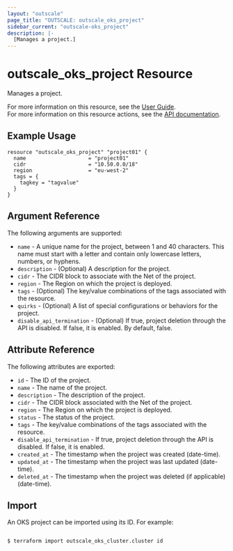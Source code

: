 ```yaml
---
layout: "outscale"
page_title: "OUTSCALE: outscale_oks_project"
sidebar_current: "outscale-oks_project"
description: |-
  [Manages a project.]
---
```


# outscale_oks_project Resource

Manages a project.

For more information on this resource, see the [User Guide](https://docs.outscale.com/en/userguide/About-OKS.html#_projects).  
For more information on this resource actions, see the [API documentation](https://docs.outscale.com/oks.html#oks-api-projects).

## Example Usage

```hcl
resource "outscale_oks_project" "project01" {
  name                    = "project01"
  cidr                    = "10.50.0.0/18"
  region                  = "eu-west-2"
  tags = {
    tagkey = "tagvalue"
  }
}
```

## Argument Reference

The following arguments are supported:

* `name` - A unique name for the project, between 1 and 40 characters. This name must start with a letter and contain only lowercase letters, numbers, or hyphens.
* `description` - (Optional) A description for the project.
* `cidr` - The CIDR block to associate with the Net of the project.
* `region` - The Region on which the project is deployed.
* `tags` - (Optional) The key/value combinations of the tags associated with the resource.
* `quirks` - (Optional) A list of special configurations or behaviors for the project.
* `disable_api_termination` - (Optional) If true, project deletion through the API is disabled. If false, it is enabled. By default, false.

## Attribute Reference

The following attributes are exported:

* `id` - The ID of the project.
* `name` - The name of the project.
* `description` - The description of the project.
* `cidr` - The CIDR block associated with the Net of the project.
* `region` - The Region on which the project is deployed.
* `status` - The status of the project.
* `tags` - The key/value combinations of the tags associated with the resource.
* `disable_api_termination` - If true, project deletion through the API is disabled. If false, it is enabled.
* `created_at` - The timestamp when the project was created (date-time).
* `updated_at` - The timestamp when the project was last updated (date-time).
* `deleted_at` - The timestamp when the project was deleted (if applicable) (date-time).

## Import

An OKS project can be imported using its ID. For example:

```console

$ terraform import outscale_oks_cluster.cluster id

```


